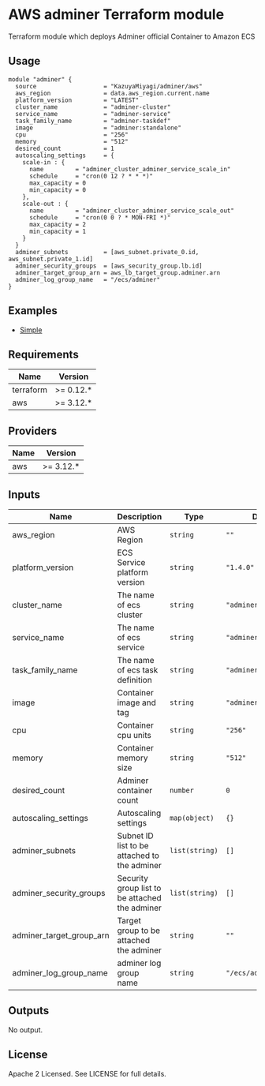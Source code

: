 AWS adminer Terraform module
====================================================================================================

Terraform module which deploys Adminer official Container to Amazon ECS

Usage
----------------------------------------------------------------------------------------------------

```hcl
module "adminer" {
  source                   = "KazuyaMiyagi/adminer/aws"
  aws_region               = data.aws_region.current.name
  platform_version         = "LATEST"
  cluster_name             = "adminer-cluster"
  service_name             = "adminer-service"
  task_family_name         = "adminer-taskdef"
  image                    = "adminer:standalone"
  cpu                      = "256"
  memory                   = "512"
  desired_count            = 1
  autoscaling_settings     = {
    scale-in : {
      name         = "adminer_cluster_adminer_service_scale_in"
      schedule     = "cron(0 12 ? * * *)"
      max_capacity = 0
      min_capacity = 0
    },
    scale-out : {
      name         = "adminer_cluster_adminer_service_scale_out"
      schedule     = "cron(0 0 ? * MON-FRI *)"
      max_capacity = 2
      min_capacity = 1
    }
  }
  adminer_subnets          = [aws_subnet.private_0.id, aws_subnet.private_1.id]
  adminer_security_groups  = [aws_security_group.lb.id]
  adminer_target_group_arn = aws_lb_target_group.adminer.arn
  adminer_log_group_name   = "/ecs/adminer"
}
```

Examples
----------------------------------------------------------------------------------------------------

* [Simple](https://github.com/KazuyaMiyagi/terraform-aws-adminer/tree/master/examples/simple)

Requirements
----------------------------------------------------------------------------------------------------

| Name      | Version    |
|-----------|------------|
| terraform | >= 0.12.\* |
| aws       | >= 3.12.\* |

Providers
----------------------------------------------------------------------------------------------------

| Name | Version    |
|------|------------|
| aws  | >= 3.12.\* |

Inputs
----------------------------------------------------------------------------------------------------

| Name                        | Description                                    | Type           | Default                     | Required |
|-----------------------------|------------------------------------------------|----------------|-----------------------------|:--------:|
| aws\_region                 | AWS Region                                     | `string`       | `""`                        | yes      |
| platform\_version           | ECS Service platform version                   | `string`       | `"1.4.0"`                   | no       |
| cluster\_name               | The name of ecs cluster                        | `string`       | `"adminer-cluster"`         | no       |
| service\_name               | The name of ecs service                        | `string`       | `"adminer-service" `        | no       |
| task\_family\_name          | The name of ecs task definition                | `string`       | `"adminer-taskdef"  `       | no       |
| image                       | Container image and tag                        | `string`       | `"adminer:standalone"`      | no       |
| cpu                         | Container cpu units                            | `string`       | `"256"`                     | no       |
| memory                      | Container memory size                          | `string`       | `"512"`                     | no       |
| desired\_count              | Adminer container count                        | `number`       | `0`                         | no       |
| autoscaling\_settings       | Autoscaling settings                           | `map(object)`  | `{}`                        | no       |
| adminer\_subnets            | Subnet ID list to be attached to the adminer   | `list(string)` | `[]`                        | yes      |
| adminer\_security\_groups   | Security group list to be attached the adminer | `list(string)` | `[]`                        | yes      |
| adminer\_target\_group\_arn | Target group to be attached the adminer        | `string`       | `""`                        | yes      |
| adminer\_log\_group\_name   | adminer log group name                         | `string`       | `"/ecs/adminer"`            | no       |

Outputs
----------------------------------------------------------------------------------------------------

No output.

License
----------------------------------------------------------------------------------------------------

Apache 2 Licensed. See LICENSE for full details.
